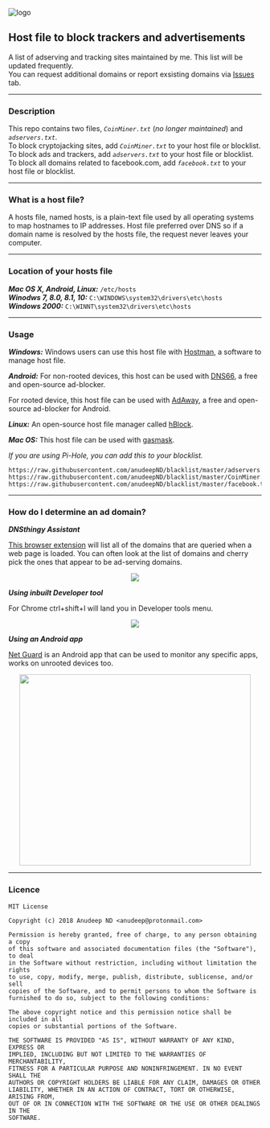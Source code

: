 ![logo](https://raw.githubusercontent.com/anudeepND/blacklist/master/images/logo.png) 
## Host file to block trackers and advertisements
          
A list of adserving and tracking sites maintained by me. This list will be updated frequently.   
You can request additional domains or report exsisting domains via <a href="https://github.com/anudeepND/blacklist/issues">Issues</a> tab.
   
*** 

### Description
      
This repo contains two files, *`CoinMiner.txt`* (*no longer maintained*) and *`adservers.txt`*.          
To block cryptojacking sites, add *`CoinMiner.txt`* to your host file or blocklist.      
To block ads and trackers, add *`adservers.txt`* to your host file or blocklist.           
To block all domains related to facebook.com, add *`facebook.txt`* to your host file or blocklist.
***
 
### What is a host file?                 
       
 A hosts file, named hosts, is a plain-text file used by all operating systems to map hostnames to IP addresses. Host file preferred over DNS so  if a domain name is resolved by the hosts file, the request never leaves your computer.
       
***
           
### Location of your hosts file               
       
***Mac OS X, Android, Linux:*** `/etc/hosts`          
***Winodws 7, 8.0, 8.1, 10:*** `C:\WINDOWS\system32\drivers\etc\hosts`         
***Windows 2000:*** `C:\WINNT\system32\drivers\etc\hosts`
       
 ***
       
### Usage            
           
***Windows:*** Windows users can use this host file with [Hostman](http://www.abelhadigital.com/hostsman/), a software to manage host file.       
     
***Android:*** For non-rooted devices, this host can be used with [DNS66](https://f-droid.org/en/packages/org.jak_linux.dns66/), a free and open-source ad-blocker.     
     
For rooted device, this host file can be used with [AdAway](https://f-droid.org/en/packages/org.adaway/), a free and open-source ad-blocker for Android.    
     
***Linux:*** An open-source host file manager called [hBlock](https://github.com/hectorm/hBlock).   
       
***Mac OS:*** This host file can be used with [gasmask](https://github.com/2ndalpha/gasmask).    
      
*If you are using Pi-Hole, you can add this to your blocklist.*      
```
https://raw.githubusercontent.com/anudeepND/blacklist/master/adservers.txt
https://raw.githubusercontent.com/anudeepND/blacklist/master/CoinMiner.txt
https://raw.githubusercontent.com/anudeepND/blacklist/master/facebook.txt
```
      
***    
       
### How do I determine an ad domain?     
   
***DNSthingy Assistant***      
        
<a href="https://chrome.google.com/webstore/detail/dnsthingy-assistant/fdmpekabnlekabjlimjkfmdjajnddgpc">This browser extension</a> will list all of the domains that are queried when a web page is loaded. You can often look at the list of domains and cherry pick the ones that appear to be ad-serving domains.


<p align="center">
  <img src="https://raw.githubusercontent.com/anudeepND/blacklist/master/images/img1.jpeg">
</p>
 
***Using inbuilt Developer tool***         
         
For Chrome ctrl+shift+I will land you in Developer tools menu.

<p align="center">
  <img src="https://raw.githubusercontent.com/anudeepND/blacklist/master/images/img2.jpeg">
</p>
     
***Using an Android app*** 
     
[Net Guard](https://play.google.com/store/apps/details?id=eu.faircode.netguard) is an Android app that can be used to monitor any specific apps, works on unrooted devices too.   
     
<p align="center">
  <img width="460" height="380" src="https://raw.githubusercontent.com/anudeepND/blacklist/master/images/img3.jpeg">
</p>
     
***
     
### Licence      
```
MIT License

Copyright (c) 2018 Anudeep ND <anudeep@protonmail.com>

Permission is hereby granted, free of charge, to any person obtaining a copy
of this software and associated documentation files (the "Software"), to deal
in the Software without restriction, including without limitation the rights
to use, copy, modify, merge, publish, distribute, sublicense, and/or sell
copies of the Software, and to permit persons to whom the Software is
furnished to do so, subject to the following conditions:

The above copyright notice and this permission notice shall be included in all
copies or substantial portions of the Software.

THE SOFTWARE IS PROVIDED "AS IS", WITHOUT WARRANTY OF ANY KIND, EXPRESS OR
IMPLIED, INCLUDING BUT NOT LIMITED TO THE WARRANTIES OF MERCHANTABILITY,
FITNESS FOR A PARTICULAR PURPOSE AND NONINFRINGEMENT. IN NO EVENT SHALL THE
AUTHORS OR COPYRIGHT HOLDERS BE LIABLE FOR ANY CLAIM, DAMAGES OR OTHER
LIABILITY, WHETHER IN AN ACTION OF CONTRACT, TORT OR OTHERWISE, ARISING FROM,
OUT OF OR IN CONNECTION WITH THE SOFTWARE OR THE USE OR OTHER DEALINGS IN THE
SOFTWARE.
```
